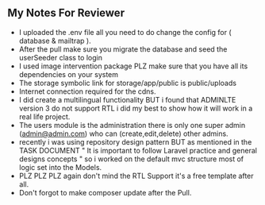 ## My Notes For Reviewer

-   I uploaded the .env file all you need to do change the config for ( database & mailtrap ).
-   After the pull make sure you migrate the database and seed the userSeeder class to login
-   I used image intervention package PLZ make sure that you have all its dependencies on your system
-   The storage symbolic link for storage/app/public is public/uploads
-   Internet connection required for the cdns.
-   I did create a multilingual functionality BUT i found that ADMINLTE version 3 do not support RTL i did my best to show how it will work in a real life project.
-   The users module is the administration there is only one super admin (admin@admin.com) who can (create,edit,delete) other admins.
-   recently i was using repository design pattern BUT as mentioned in the TASK DOCUMENT " It is important to
    follow Laravel practice and general designs concepts " so i worked on the default mvc structure most of logic set into the Models.
-   PLZ PLZ PLZ again don't mind the RTL Support it's a free template after all.
-   Don't forgot to make composer update after the Pull.
